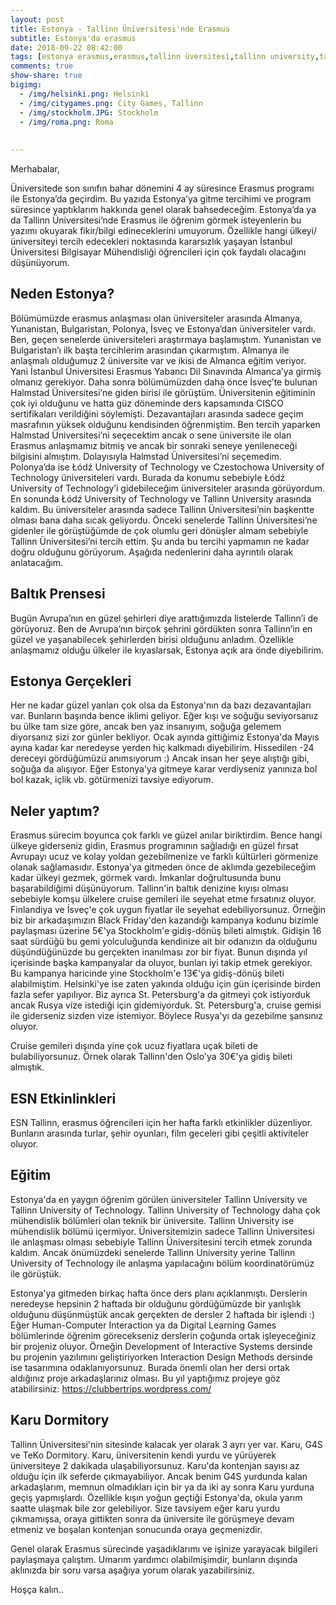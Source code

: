 ```yaml
---
layout: post
title: Estonya - Tallinn Üniversitesi'nde Erasmus
subtitle: Estonya'da erasmus
date: 2018-09-22 08:42:00
tags: [estonya erasmus,erasmus,tallinn üversitesi,tallinn university,tallinn üniversitesi erasmus,iü erasmus,iuce erasmus]
comments: true
show-share: true
bigimg:
  - /img/helsinki.png: Helsinki
  - /img/citygames.png: City Games, Tallinn
  - /img/stockholm.JPG: Stockholm
  - /img/roma.png: Roma
  
  
---
```


Merhabalar,

Üniversitede son sınıfın bahar dönemini 4 ay süresince Erasmus programı ile Estonya’da geçirdim. Bu yazıda Estonya’ya gitme tercihimi ve program süresince yaptıklarım hakkında genel olarak bahsedeceğim. Estonya’da ya da Tallinn Üniversitesi’nde Erasmus ile öğrenim görmek isteyenlerin bu yazımı okuyarak fikir/bilgi edineceklerini umuyorum. Özellikle hangi ülkeyi/üniversiteyi tercih edecekleri noktasında kararsızlık yaşayan İstanbul Üniversitesi Bilgisayar Mühendisliği öğrencileri için çok faydalı olacağını düşünüyorum.

## Neden Estonya?

Bölümümüzde erasmus anlaşması olan üniversiteler arasında Almanya, Yunanistan, Bulgaristan, Polonya, İsveç ve Estonya’dan üniversiteler vardı. Ben, geçen senelerde üniversiteleri araştırmaya başlamıştım. Yunanistan ve Bulgaristan’ı ilk başta tercihlerim arasından çıkarmıştım. Almanya ile anlaşmalı olduğumuz 2 üniversite var ve ikisi de Almanca eğitim veriyor. Yani İstanbul Üniversitesi Erasmus Yabancı Dil Sınavında Almanca’ya girmiş olmanız gerekiyor. Daha sonra bölümümüzden daha önce İsveç’te bulunan Halmstad Üniversitesi’ne giden birisi ile görüştüm. Üniversitenin eğitiminin çok iyi olduğunu ve hatta güz döneminde ders kapsamında CISCO sertifikaları verildiğini söylemişti. Dezavantajları arasında sadece geçim masrafının yüksek olduğunu kendisinden öğrenmiştim. Ben tercih yaparken Halmstad Üniversitesi’ni seçecektim ancak o sene üniversite ile olan Erasmus anlaşmamız bitmiş ve ancak bir sonraki seneye yenileneceği bilgisini almıştım. Dolayısıyla Halmstad Üniversitesi’ni seçemedim. Polonya’da ise Łódź University of Technology ve Czestochowa University of Technology üniversiteleri vardı. Burada da konumu sebebiyle Łódź University of Technology’i gidebileceğim üniversiteler arasında görüyordum. En sonunda Łódź University of Technology ve Tallinn University arasında kaldım. Bu üniversiteler arasında sadece Tallinn Üniversitesi’nin başkentte olması bana daha sıcak geliyordu. Önceki senelerde Tallinn Üniversitesi’ne gidenler ile görüştüğümde de çok olumlu geri dönüşler almam sebebiyle Tallinn Üniversitesi’ni tercih ettim. Şu anda bu tercihi yapmamın ne kadar doğru olduğunu görüyorum. Aşağıda nedenlerini daha ayrıntılı olarak anlatacağım.

## Baltık Prensesi

Bugün Avrupa’nın en güzel şehirleri diye arattığımızda listelerde Tallinn’i de görüyoruz. Ben de Avrupa’nın birçok şehrini gördükten sonra Tallinn’in en güzel ve yaşanabilecek şehirlerden birisi olduğunu anladım. Özellikle anlaşmamız olduğu ülkeler ile kıyaslarsak, Estonya açık ara önde diyebilirim.

## Estonya Gerçekleri

Her ne kadar güzel yanları çok olsa da Estonya'nın da bazı dezavantajları var. Bunların başında bence iklimi geliyor. Eğer kışı ve soğuğu seviyorsanız bu ülke tam size göre, ancak ben yaz insanıyım, soğuğa gelemem diyorsanız sizi zor günler bekliyor. Ocak ayında gittiğimiz Estonya'da Mayıs ayına kadar kar neredeyse yerden hiç kalkmadı diyebilirim. Hissedilen -24 dereceyi gördüğümüzü anımsıyorum :) Ancak insan her şeye alıştığı gibi, soğuğa da alışıyor. Eğer Estonya'ya gitmeye karar verdiyseniz yanınıza bol bol kazak, içlik vb. götürmenizi tavsiye ediyorum.

## Neler yaptım?

Erasmus sürecim boyunca çok farklı ve güzel anılar biriktirdim. Bence hangi ülkeye giderseniz gidin, Erasmus programının sağladığı en güzel fırsat Avrupayı ucuz ve kolay yoldan gezebilmenize ve farklı kültürleri görmenize olanak sağlamasıdır. Estonya'ya gitmeden önce de aklımda gezebileceğim kadar ülkeyi gezmek, görmek vardı. İmkanlar doğrultusunda bunu başarabildiğimi düşünüyorum. Tallinn'in baltık denizine kıyısı olması sebebiyle komşu ülkelere cruise gemileri ile seyehat etme fırsatınız oluyor. Finlandiya ve İsveç'e çok uygun fiyatlar ile seyehat edebiliyorsunuz. Örneğin biz bir arkadaşımızın Black Friday'den kazandığı kampanya kodunu bizimle paylaşması üzerine 5€'ya Stockholm'e gidiş-dönüş bileti almıştık. Gidişin 16 saat sürdüğü bu gemi yolculuğunda kendinize ait bir odanızın da olduğunu düşündüğünüzde bu gerçekten inanılması zor bir fiyat. Bunun dışında yıl içerisinde başka kampanyalar da oluyor, bunları iyi takip etmek gerekiyor. Bu kampanya haricinde yine Stockholm'e 13€'ya gidiş-dönüş bileti alabilmiştim. Helsinki'ye ise zaten yakında olduğu için gün içerisinde birden fazla sefer yapılıyor. Biz ayrıca St. Petersburg'a da gitmeyi çok istiyorduk ancak Rusya vize istediği için gidemiyorduk. St. Petersburg'a, cruise gemisi ile giderseniz sizden vize istemiyor. Böylece Rusya'yı da gezebilme şansınız oluyor.

Cruise gemileri dışında yine çok ucuz fiyatlara uçak bileti de bulabiliyorsunuz. Örnek olarak Tallinn'den Oslo'ya 30€'ya gidiş bileti almıştık.

## ESN Etkinlinkleri

ESN Tallinn, erasmus öğrencileri için her hafta farklı etkinlikler düzenliyor. Bunların arasında turlar, şehir oyunları, film geceleri gibi çeşitli aktiviteler oluyor.

## Eğitim

Estonya'da en yaygın öğrenim görülen üniversiteler Tallinn University ve Tallinn University of Technology. Tallinn University of Technology daha çok mühendislik bölümleri olan teknik bir üniversite. Tallinn University ise mühendislik bölümü içermiyor. Üniversitemizin sadece Tallinn Üniversitesi ile anlaşması olması sebebiyle Tallinn Üniversitesini tercih etmek zorunda kaldım. Ancak önümüzdeki senelerde Tallinn University yerine Tallinn University of Technology ile anlaşma yapılacağını bölüm koordinatörümüz ile görüştük. 

Estonya'ya gitmeden birkaç hafta önce ders planı açıklanmıştı. Derslerin neredeyse hepsinin 2 haftada bir olduğunu gördüğümüzde bir yanlışlık olduğunu düşünmüştük ancak gerçekten de dersler 2 haftada bir işlendi :) Eğer Human-Computer Interaction ya da Digital Learning Games bölümlerinde öğrenim görecekseniz derslerin çoğunda ortak işleyeceğiniz bir projeniz oluyor. Örneğin Development of Interactive Systems dersinde bu projenin yazılımını geliştiriyorken Interaction Design Methods dersinde ise tasarımına odaklanıyorsunuz. Burada önemli olan her dersi ortak aldığınız proje arkadaşlarınız olması. Bu yıl yaptığımız projeye göz atabilirsiniz: https://clubbertrips.wordpress.com/

## Karu Dormitory

Tallinn Üniversitesi'nin sitesinde kalacak yer olarak 3 ayrı yer var. Karu, G4S ve TeKo Dormitory. Karu, üniversitenin kendi yurdu ve yürüyerek üniversiteye 2 dakikada ulaşabiliyorsunuz. Karu'da kontenjan sayısı az olduğu için ilk seferde çıkmayabiliyor. Ancak benim G4S yurdunda kalan arkadaşlarım, memnun olmadıkları için bir ya da iki ay sonra Karu yurduna geçiş yapmışlardı. Özellikle kışın yoğun geçtiği Estonya'da, okula yarım saatte ulaşmak bile zor gelebiliyor. Size tavsiyem eğer karu yurdu çıkmamışsa, oraya gittikten sonra da üniversite ile görüşmeye devam etmeniz ve boşalan kontenjan sonucunda oraya geçmenizdir.

Genel olarak Erasmus sürecinde yaşadıklarımı ve işinize yarayacak bilgileri paylaşmaya çalıştım. Umarım yardımcı olabilmişimdir, bunların dışında aklınızda bir soru varsa aşağıya yorum olarak yazabilirsiniz. 

Hoşça kalın..


